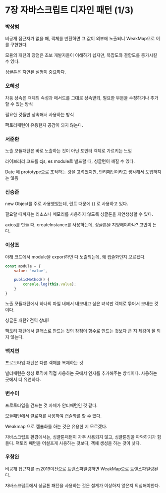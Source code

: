 # 7장 자바스크립트 디자인 패턴 (1/3)



### 박상범

비공개 접근자가 없을 때, 객체를 반환하면 그 값이 외부에 노출되니 WeakMap으로 이를 구현한다.

모듈의 패턴의 장점은 초보 개발자들이 이해하기 쉽지만, 복잡도와 결합도를 증가시킬 수 있다.

싱글톤은 지연된 실행이 중요하다.



### 오혜성

차등 상속은 객체의 속성과 메서드를 그대로 상속받되, 필요한 부분을 수정하거나 추가할 수 있는 방식

필요한 것들만 상속해서 사용하는 방식



팩토리패턴이 유용한지 공감이 되지 않는다.





### 서준환

노출 모듈패턴은 바로 노출하는 것이 아닌 포인터 객체로 가르키는 느낌

라이브러리 코드를 cjs, es module로 빌드할 때, 싱글턴이 깨질 수 있다.

Date 에 prototype으로 조작하는 것을 고려했지만, 안티패턴이라고 생각해서 도입하지는 않음



### 신승준

new Object를 주로 사용했었는데, 린트 때문에 {} 로 사용하고 있다.

필요할 때까지는 리소스나 메모리를 사용하지 않도록 싱글톤을 지연생성할 수 있다.

axios를 만들 때, createInstance를 사용하는데, 싱글톤을 지양해야하나? 고민이 든다.





### 이상조

아래 코드에서 module을 export하면 다 노출되는데, 왜 캡슐화인지 모르겠다.

```js
const module = {
    value: 'value',

    publicMethod() {
        console.log(this.value);
    }
}
```

노출 모듈패턴에서 하나의 파일 내에서 내보내고 싶은 녀석만 객체로 묶어서 보내는 것이다.

싱글톤 패턴? 전역 상태?

팩토리 패턴에서 클래스로 만드는 것의 장점이 함수로 만드는 것보다 큰 지 체감이 잘 되지 않는다.



### 백지연

프로토타입 패턴은 다른 객체를 복제하는 것



빌더패턴은 생성 로직에 직접 사용하는 곳에서 인자를 추가해주는 방식이다. 사용하는 곳에서 더 유연하다.



### 변수미

프로토타입을 건드는 것 자체가 안티패턴인 것 같다.

모듈패턴에서 클로저를 사용하여 캡슐화를 할 수 있다. 

Weakmap 으로 캡슐화를 하는 것은 유용한 지 모르겠다.

자바스크립트 환경에서는, 싱글톤패턴이 자주 사용되지 않고, 싱글톤임을 파악하기가 힘들다. 팩토리 패턴을 어설프게 사용하는 것보다, 객체 생성을 하는 것이 낫다.



### 우창완

비공개 접근자를 es2019이전으로 트랜스파일링하면 WeakMap으로 트랜스파일링된다.

자바스크립트에서 싱글톤 패턴을 사용하는 것은 설계가 이상하지 않은지 의심해야한다.





























